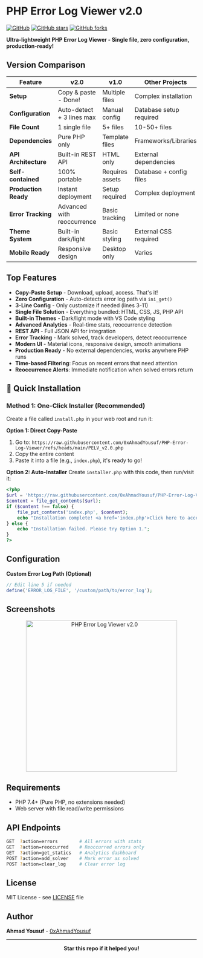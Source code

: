 # PHP Error Log Viewer v2.0

[![GitHub](https://img.shields.io/github/license/0xAhmadYousuf/PHP-Error-Log-Viewer)](https://github.com/0xAhmadYousuf/PHP-Error-Log-Viewer)
[![GitHub stars](https://img.shields.io/github/stars/0xAhmadYousuf/PHP-Error-Log-Viewer)](https://github.com/0xAhmadYousuf/PHP-Error-Log-Viewer/stargazers)
[![GitHub forks](https://img.shields.io/github/forks/0xAhmadYousuf/PHP-Error-Log-Viewer)](https://github.com/0xAhmadYousuf/PHP-Error-Log-Viewer/network)

**Ultra-lightweight PHP Error Log Viewer - Single file, zero configuration, production-ready!**

## Version Comparison

| Feature | v2.0 | v1.0 | Other Projects |
|---------|------|------|----------------|
| **Setup** | Copy & paste - Done! | Multiple files | Complex installation |
| **Configuration** | Auto-detect + 3 lines max | Manual config | Database setup required |
| **File Count** | 1 single file | 5+ files | 10-50+ files |
| **Dependencies** | Pure PHP only | Template files | Frameworks/Libraries |
| **API Architecture** | Built-in REST API | HTML only | External dependencies |
| **Self-contained** | 100% portable | Requires assets | Database + config files |
| **Production Ready** | Instant deployment | Setup required | Complex deployment |
| **Error Tracking** | Advanced with reoccurrence | Basic tracking | Limited or none |
| **Theme System** | Built-in dark/light | Basic styling | External CSS required |
| **Mobile Ready** | Responsive design | Desktop only | Varies |

## Top Features

- **Copy-Paste Setup** - Download, upload, access. That's it!
- **Zero Configuration** - Auto-detects error log path via `ini_get()`
- **3-Line Config** - Only customize if needed (lines 3-11)
- **Single File Solution** - Everything bundled: HTML, CSS, JS, PHP API
- **Built-in Themes** - Dark/light mode with VS Code styling
- **Advanced Analytics** - Real-time stats, reoccurrence detection
- **REST API** - Full JSON API for integration
- **Error Tracking** - Mark solved, track developers, detect reoccurrence
- **Modern UI** - Material icons, responsive design, smooth animations
- **Production Ready** - No external dependencies, works anywhere PHP runs
- **Time-based Filtering**: Focus on recent errors that need attention
- **Reoccurrence Alerts**: Immediate notification when solved errors return

## 🚀 Quick Installation

### Method 1: One-Click Installer (Recommended)

Create a file called `install.php` in your web root and run it:


**Option 1: Direct Copy-Paste**
1. Go to: `https://raw.githubusercontent.com/0xAhmadYousuf/PHP-Error-Log-Viewer/refs/heads/main/PELV_v2.0.php`
2. Copy the entire content
3. Paste it into a file (e.g., `index.php`), it's ready to go!

**Option 2: Auto-Installer**
Create `installer.php` with this code, then run/visit it:

```php
<?php
$url = 'https://raw.githubusercontent.com/0xAhmadYousuf/PHP-Error-Log-Viewer/refs/heads/main/PELV_v2.0.php';
$content = file_get_contents($url);
if ($content !== false) {
    file_put_contents('index.php', $content);
    echo "Installation complete! <a href='index.php'>Click here to access PHP Error Log Viewer</a>";
} else {
    echo "Installation failed. Please try Option 1.";
}
?>
```

## Configuration

**Custom Error Log Path (Optional)**
```php
// Edit line 5 if needed
define('ERROR_LOG_FILE', '/custom/path/to/error_log');
```

## Screenshots

<p align="center">
  <img src="assets/Screenshot_001.png" alt="PHP Error Log Viewer v2.0" width="400"/>
</p>

## Requirements

- PHP 7.4+ (Pure PHP, no extensions needed)
- Web server with file read/write permissions

## API Endpoints

```bash
GET  ?action=errors        # All errors with stats
GET  ?action=reoccurred    # Reoccurred errors only  
GET  ?action=get_statics   # Analytics dashboard
POST ?action=add_solver    # Mark error as solved
POST ?action=clear_log     # Clear error log
```

## License

MIT License - see [LICENSE](LICENSE) file

## Author

**Ahmad Yousuf** - [0xAhmadYousuf](https://github.com/0xAhmadYousuf)

---
<div align="center">
  <strong>Star this repo if it helped you!</strong>
</div>
